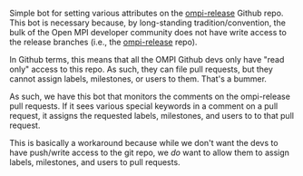 Simple bot for setting various attributes on the
[ompi-release](https://github.com/open-mpi/ompi-release) Github repo.
This bot is necessary because, by long-standing tradition/convention,
the bulk of the Open MPI developer community does not have write
access to the release branches (i.e., the
[ompi-release](https://github.com/open-mpi/ompi-release) repo).

In Github terms, this means that all the OMPI Github devs only have
"read only" access to this repo.  As such, they can file pull
requests, but they cannot assign labels, milestones, or users to them.
That's a bummer.

As such, we have this bot that monitors the comments on the
ompi-release pull requests.  If it sees various special keywords in a
comment on a pull request, it assigns the requested labels,
milestones, and users to to that pull request.

This is basically a workaround because while we don't want the devs to
have push/write access to the git repo, we *do* want to allow them to
assign labels, milestones, and users to pull requests.
